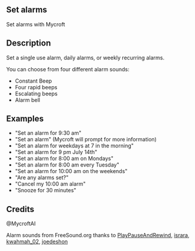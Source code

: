 ## Set alarms
Set alarms with Mycroft

## Description
Set a single use alarm, daily alarms, or weekly recurring alarms.

You can choose from four different alarm sounds:
* Constant Beep
* Four rapid beeps
* Escalating beeps
* Alarm bell


## Examples
* "Set an alarm for 9:30 am"
* "Set an alarm" (Mycroft will prompt for more information)
* "Set an alarm for weekdays at 7 in the morning"
* "Set an alarm for 9 pm July 14th"
* "Set an alarm for 8:00 am on Mondays"
* "Set an alarm for 8:00 am every Tuesday"
* "Set an alarm for 10:00 am on the weekends"
* "Are any alarms set?"
* "Cancel my 10:00 am alarm"
* "Snooze for 30 minutes"

## Credits
@MycroftAI

Alarm sounds from FreeSound.org thanks to [PlayPauseAndRewind](https://freesound.org/people/PlayPauseAndRewind/), [israra](https://freesound.org/people/israra/), [kwahmah_02](https://freesound.org/people/kwahmah_02/), [joedeshon](https://freesound.org/people/joedeshon/)
